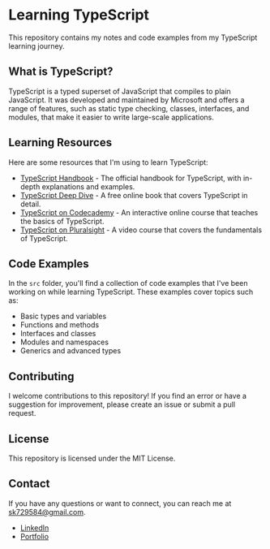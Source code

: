 # Learning TypeScript

This repository contains my notes and code examples from my TypeScript learning journey.

## What is TypeScript?

TypeScript is a typed superset of JavaScript that compiles to plain JavaScript. It was developed and maintained by Microsoft and offers a range of features, such as static type checking, classes, interfaces, and modules, that make it easier to write large-scale applications.

## Learning Resources

Here are some resources that I'm using to learn TypeScript:

- [TypeScript Handbook](https://www.typescriptlang.org/docs/handbook/intro.html) - The official handbook for TypeScript, with in-depth explanations and examples.
- [TypeScript Deep Dive](https://basarat.gitbook.io/typescript/) - A free online book that covers TypeScript in detail.
- [TypeScript on Codecademy](https://www.codecademy.com/learn/learn-typescript) - An interactive online course that teaches the basics of TypeScript.
- [TypeScript on Pluralsight](https://www.pluralsight.com/courses/typescript) - A video course that covers the fundamentals of TypeScript.

## Code Examples

In the `src` folder, you'll find a collection of code examples that I've been working on while learning TypeScript. These examples cover topics such as:

- Basic types and variables
- Functions and methods
- Interfaces and classes
- Modules and namespaces
- Generics and advanced types

## Contributing

I welcome contributions to this repository! If you find an error or have a suggestion for improvement, please create an issue or submit a pull request.

## License

This repository is licensed under the MIT License.

## Contact

If you have any questions or want to connect, you can reach me at sk729584@gmail.com.
<br/>
- [LinkedIn](https://www.linkedin.com/in/saurav02022/)
- [Portfolio](https://saurav02022.github.io/)
